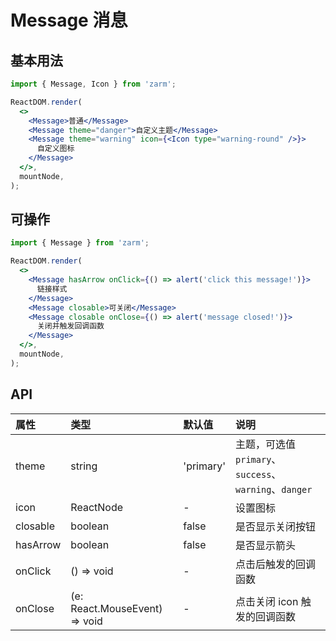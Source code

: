 # Message 消息

## 基本用法

```jsx
import { Message, Icon } from 'zarm';

ReactDOM.render(
  <>
    <Message>普通</Message>
    <Message theme="danger">自定义主题</Message>
    <Message theme="warning" icon={<Icon type="warning-round" />}>
      自定义图标
    </Message>
  </>,
  mountNode,
);
```

## 可操作

```jsx
import { Message } from 'zarm';

ReactDOM.render(
  <>
    <Message hasArrow onClick={() => alert('click this message!')}>
      链接样式
    </Message>
    <Message closable>可关闭</Message>
    <Message closable onClose={() => alert('message closed!')}>
      关闭并触发回调函数
    </Message>
  </>,
  mountNode,
);
```

## API

| 属性     | 类型                                       | 默认值    | 说明                                                   |
| :------- | :----------------------------------------- | :-------- | :----------------------------------------------------- |
| theme    | string                                     | 'primary' | 主题，可选值 `primary`、`success`、`warning`、`danger` |
| icon     | ReactNode                                  | -         | 设置图标                                               |
| closable | boolean                                    | false     | 是否显示关闭按钮                                       |
| hasArrow | boolean                                    | false     | 是否显示箭头                                           |
| onClick  | () => void                                 | -         | 点击后触发的回调函数                                   |
| onClose  | (e: React.MouseEvent<HTMLElement>) => void | -         | 点击关闭 icon 触发的回调函数                           |
